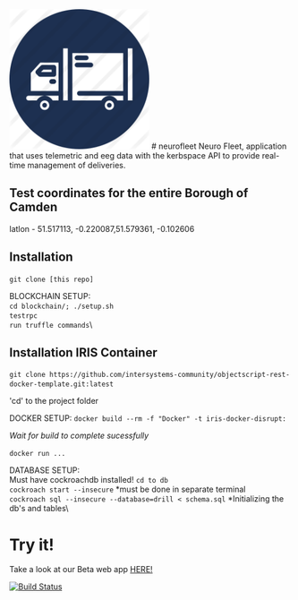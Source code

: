 <img src="icon.png" height="250" width="250">
# neurofleet
Neuro Fleet, application that uses telemetric and eeg data with the kerbspace API to provide real-time management of deliveries.

## Test coordinates for the entire Borough of Camden
latlon - 51.517113, -0.220087,51.579361, -0.102606

## Installation
`git clone [this repo]`

BLOCKCHAIN SETUP:\
`cd blockchain/; ./setup.sh`\
`testrpc`\
`run truffle commands`\

## Installation IRIS Container
`git clone https://github.com/intersystems-community/objectscript-rest-docker-template.git:latest`

'cd' to the project folder

DOCKER SETUP:
`docker build --rm -f "Docker" -t iris-docker-disrupt:`

*Wait for build to complete sucessfully*

`docker run ...`

DATABASE SETUP:\
Must have cockroachdb installed!
`cd to db`\
`cockroach start --insecure` *must be done in separate terminal\
`cockroach sql --insecure --database=drill < schema.sql` *Initializing the db's and tables\

# Try it!

Take a look at our Beta web app [HERE!](http://www..com/)

[![Build Status](https://travis-ci.org/coderrick/drill.svg?branch=master)](https://travis-ci.org/coderrick/drill)

